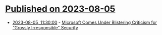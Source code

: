 # [Published on 2023-08-05](index.md)

* [2023-08-05, 11:30:00](https://soylentnews.org/article.pl?sid=23/08/05/0050249&from=rss) - [Microsoft Comes Under Blistering Criticism for \"Grossly Irresponsible\" Security](https://soylentnews.org/article.pl?sid=23/08/05/0050249&from=rss)
